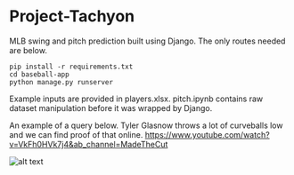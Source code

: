 # Project-Tachyon

MLB swing and pitch prediction built using Django. The only routes needed are below.

```
pip install -r requirements.txt
cd baseball-app
python manage.py runserver
```

Example inputs are provided in players.xlsx.
pitch.ipynb contains raw dataset manipulation before it was wrapped by Django.

An example of a query below. Tyler Glasnow throws a lot of curveballs low and we
can find proof of that online. https://www.youtube.com/watch?v=VkFh0HVk7j4&ab_channel=MadeTheCut

![alt text](https://i.imgur.com/Rkt8xlj.jpg)
